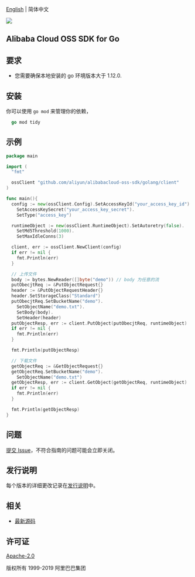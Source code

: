 [English](README.md) | 简体中文

![](https://aliyunsdk-pages.alicdn.com/icons/AlibabaCloud.svg)

## Alibaba Cloud OSS SDK for Go

## 要求
- 您需要确保本地安装的 go 环境版本大于 1.12.0.

## 安装

你可以使用 `go mod` 来管理你的依赖，
```go
  go mod tidy
```

## 示例
```go
package main

import (
  "fmt"

  ossClient "github.com/aliyun/alibabacloud-oss-sdk/golang/client"
)

func main(){
  config := new(ossClient.Config).SetAccessKeyId("your_access_key_id").
	SetAccessKeySecret("your_access_key_secret").
	SetType("access_key")

  runtimeObject := new(ossClient.RuntimeObject).SetAutoretry(false).
	SetMd5Threshold(1000).
	SetMaxIdleConns(3)

  client, err := ossClient.NewClient(config)
  if err != nil {
    fmt.Println(err)
  }

  // 上传文件
  body := bytes.NewReader([]byte("demo")) // body 为任意的流
  putObecjtReq := &PutObjectRequest{}
  header := &PutObjectRequestHeader{}
  header.SetStorageClass("Standard")
  putObecjtReq.SetBucketName("demo").
    SetObjectName("demo.txt").
    SetBody(body).
    SetHeader(header)
  putObjectResp, err := client.PutObject(putObecjtReq, runtimeObject)
  if err != nil {
    fmt.Println(err)
  }

  fmt.Println(putObjectResp)

  // 下载文件
  getObjectReq := &GetObjectRequest{}
  getObjectReq.SetBucketName("demo").
    SetObjectName("demo.txt")
  getObjectResp, err := client.GetObject(getObjectReq, runtimeObject)
  if err != nil {
    fmt.Println(err)
  }

  fmt.Println(getObjectResp)
}    
```

## 问题
[提交 Issue](https://github.com/aliyun/alibabacloud-oss-sdk/issues/new)，不符合指南的问题可能会立即关闭。

## 发行说明
每个版本的详细更改记录在[发行说明](./ChangeLog.txt)中。

## 相关
* [最新源码](https://github.com/aliyun/alibabacloud-oss-sdk/tree/master/langs/golang)

## 许可证
[Apache-2.0](http://www.apache.org/licenses/LICENSE-2.0)

版权所有 1999-2019 阿里巴巴集团

